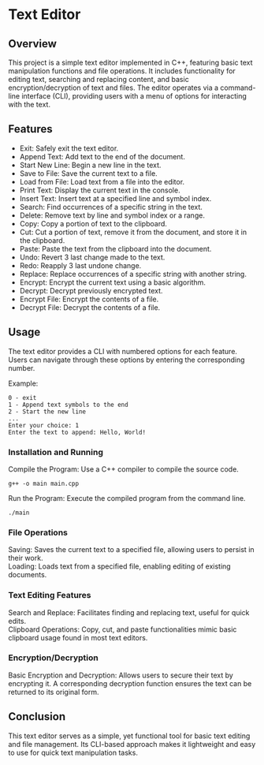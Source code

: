 # Text Editor

## Overview

This project is a simple text editor implemented in C++, featuring basic text manipulation functions and file operations. It includes functionality for editing text, searching and replacing content, and basic encryption/decryption of text and files. The editor operates via a command-line interface (CLI), providing users with a menu of options for interacting with the text.

## Features

- Exit: Safely exit the text editor.
- Append Text: Add text to the end of the document.
- Start New Line: Begin a new line in the text.
- Save to File: Save the current text to a file.
- Load from File: Load text from a file into the editor.
- Print Text: Display the current text in the console.
- Insert Text: Insert text at a specified line and symbol index.
- Search: Find occurrences of a specific string in the text.
- Delete: Remove text by line and symbol index or a range.
- Copy: Copy a portion of text to the clipboard.
- Cut: Cut a portion of text, remove it from the document, and store it in the clipboard.
- Paste: Paste the text from the clipboard into the document.
- Undo: Revert 3 last change made to the text.
- Redo: Reapply 3 last undone change.
- Replace: Replace occurrences of a specific string with another string.
- Encrypt: Encrypt the current text using a basic algorithm.
- Decrypt: Decrypt previously encrypted text.
- Encrypt File: Encrypt the contents of a file.
- Decrypt File: Decrypt the contents of a file.

## Usage

The text editor provides a CLI with numbered options for each feature. Users can navigate through these options by entering the corresponding number.

Example:
```
0 - exit 
1 - Append text symbols to the end 
2 - Start the new line 
...
Enter your choice: 1
Enter the text to append: Hello, World!
```


### Installation and Running

Compile the Program: Use a C++ compiler to compile the source code.
```
g++ -o main main.cpp
```

Run the Program: Execute the compiled program from the command line.
```
./main
```

### File Operations

Saving: Saves the current text to a specified file, allowing users to persist in their work.  
Loading: Loads text from a specified file, enabling editing of existing documents.

### Text Editing Features

Search and Replace: Facilitates finding and replacing text, useful for quick edits.  
Clipboard Operations: Copy, cut, and paste functionalities mimic basic clipboard usage found in most text editors.

### Encryption/Decryption

Basic Encryption and Decryption: Allows users to secure their text by encrypting it. A corresponding decryption function ensures the text can be returned to its original form.

## Conclusion

This text editor serves as a simple, yet functional tool for basic text editing and file management. Its CLI-based approach makes it lightweight and easy to use for quick text manipulation tasks.
